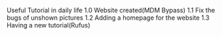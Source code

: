 Useful Tutorial in daily life
1.0 Website created(MDM Bypass)
1.1 Fix the bugs of unshown pictures
1.2 Adding a homepage for the website
1.3 Having a new tutorial(Rufus)
